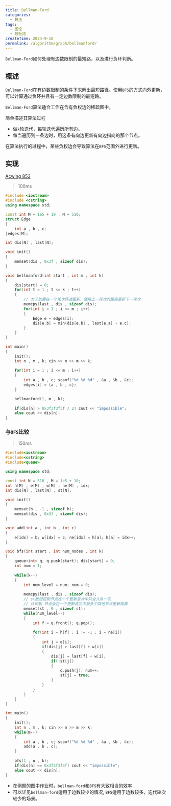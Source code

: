 ```yaml
---
title: Bellman-Ford
categories:
  - 算法
tags:
  - 图论
  - 最短路
createTime: 2024-9-10
permalink: /algorithm/graph/bellmanford/
---
```


`Bellman-Ford`如何处理有边数限制的最短路，以及进行负环判断。

<!-- more -->

## 概述

`Bellman-Ford`在有边数限制的条件下求解出最短路径。使用`BFS`的方式向外更新，可以计算通过负环并且有一定边数限制的最短路。

`Bellman-Ford`算法适合工作在含有负权边的稀疏图中。

简单描述其算法过程
+ 做`k`轮迭代，每轮迭代遍历所有边。
+ 每当遍历到一条边时，用这条有向边更新有向边指向的那个节点。

在算法执行的过程中，某些负权边会导致算法在`BFS`范围外进行更新。

## 实现

[Acwing 853](https://www.acwing.com/problem/content/description/855/)  

> 100ms

```cpp
#include <iostream>
#include <cstring>
using namespace std;

const int M = 1e5 + 10 , N = 510;
struct Edge 
{
    int a , b , c;
}edges[M];

int dis[N] , last[N];

void init()
{
    memset(dis , 0x3f , sizeof dis);
}

void bellmanford(int start , int m , int k)
{
    dis[start] = 0;
    for(int t = 1 ; t <= k ; t++)
    {
	    // 为了放置在一个轮次传递更新，使用上一轮次的距离更新下一轮次
        memcpy(last , dis , sizeof dis);
        for(int i = 1 ; i <= m ; i++)
        {
            Edge e = edges[i]; 
            dis[e.b] = min(dis[e.b] , last[e.a] + e.c);
        }
    }
}

int main()
{
    init();
    int n , m , k; cin >> n >> m >> k;
    
    for(int i = 1 ; i <= m ; i++)
    {
        int a , b , c; scanf("%d %d %d" , &a , &b , &c);
        edges[i] = {a , b , c};
    }

    bellmanford(1, m , k);
    
    if(dis[n] > 0x3f3f3f3f / 2) cout << "impossible";
    else cout << dis[n];
}
```

###  与`BFS`比较

> 150ms

```cpp
#include<iostream>
#include<cstring>
#include<queue>

using namespace std;

const int N = 510 , M = 1e5 + 10;
int h[M] , e[M] , w[M] , ne[M] , idx;
int dis[N] , last[N] , st[N];

void init()
{
    memset(h , -1 , sizeof h);
    memset(dis , 0x3f , sizeof dis);
}

void add(int a , int b , int c)
{
    e[idx] = b; w[idx] = c; ne[idx] = h[a]; h[a] = idx++;
}

void bfs(int start , int num_nodes , int k)
{
    queue<int> q; q.push(start); dis[start] = 0;
    int num = 1;
    
    while(k--)
    {
        int num_level = num; num = 0;
        
        memcpy(last , dis , sizeof dis);
        // st数组控制节点在一个更新波次中只会入队一次
        // 认识到 节点会在一个更新波次中被多个其他节点更新距离
        memset(st , 0 , sizeof st);
        while(num_level--)
        {
            int f = q.front(); q.pop();
            
            for(int i = h[f] ; i != -1 ; i = ne[i])
            {
                int j = e[i];
                if(dis[j] > last[f] + w[i])
                {
                    dis[j] = last[f] + w[i];
                    if(!st[j])
                    {
                        q.push(j); num++;
                        st[j] = true;
                    }
                }
            }
        }
    }
}

int main()
{
    init();
    int n , m , k; cin >> n >> m >> k;
    while(m--)
    {
        int a , b , c; scanf("%d %d %d" , &a , &b , &c);
        add(a , b , c);
    }
    
    bfs(1 , n , k);
    if(dis[n] == 0x3f3f3f3f) cout << "impossible";
    else cout << dis[n];
}
```

+ 在例题的图中作业时，`bellman-ford`和`BFS`有大致相当的效率
+ 可以详见`bellman-ford`适用于边数较少的情况, `BFS`适用于边数较多，迭代轮次较少的场景。